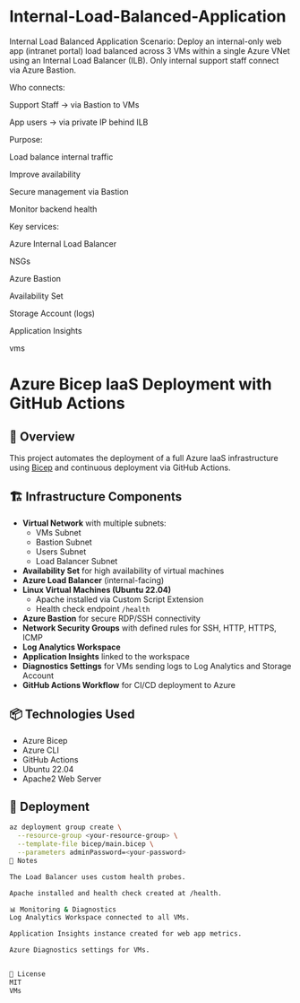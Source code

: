 # Internal-Load-Balanced-Application
 Internal Load Balanced Application
Scenario:
Deploy an internal-only web app (intranet portal) load balanced across 3 VMs within a single Azure VNet using an Internal Load Balancer (ILB). Only internal support staff connect via Azure Bastion.

Who connects:

Support Staff → via Bastion to VMs

App users → via private IP behind ILB

Purpose:

Load balance internal traffic

Improve availability

Secure management via Bastion

Monitor backend health

Key services:

Azure Internal Load Balancer

NSGs

Azure Bastion

Availability Set

Storage Account (logs)

Application Insights

vms


# Azure Bicep IaaS Deployment with GitHub Actions

## 📖 Overview
This project automates the deployment of a full Azure IaaS infrastructure using [Bicep](https://learn.microsoft.com/en-us/azure/azure-resource-manager/bicep/overview) and continuous deployment via GitHub Actions.

## 🏗️ Infrastructure Components

- **Virtual Network** with multiple subnets:
  - VMs Subnet
  - Bastion Subnet
  - Users Subnet
  - Load Balancer Subnet
- **Availability Set** for high availability of virtual machines
- **Azure Load Balancer** (internal-facing)
- **Linux Virtual Machines (Ubuntu 22.04)**
  - Apache installed via Custom Script Extension
  - Health check endpoint `/health`
- **Azure Bastion** for secure RDP/SSH connectivity
- **Network Security Groups** with defined rules for SSH, HTTP, HTTPS, ICMP
- **Log Analytics Workspace**
- **Application Insights** linked to the workspace
- **Diagnostics Settings** for VMs sending logs to Log Analytics and Storage Account
- **GitHub Actions Workflow** for CI/CD deployment to Azure

## 📦 Technologies Used

- Azure Bicep
- Azure CLI
- GitHub Actions
- Ubuntu 22.04
- Apache2 Web Server

## 🚀 Deployment

```bash
az deployment group create \
  --resource-group <your-resource-group> \
  --template-file bicep/main.bicep \
  --parameters adminPassword=<your-password>
🔐 Notes

The Load Balancer uses custom health probes.

Apache installed and health check created at /health.

📊 Monitoring & Diagnostics
Log Analytics Workspace connected to all VMs.

Application Insights instance created for web app metrics.

Azure Diagnostics settings for VMs.


📄 License
MIT
VMs


